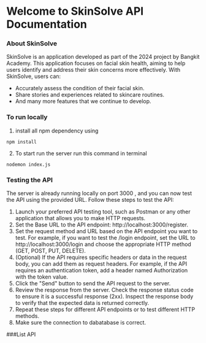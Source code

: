 # Welcome to SkinSolve API Documentation
### About SkinSolve

SkinSolve is an application developed as part of the 2024 project by Bangkit Academy. This application focuses on facial skin health, aiming to help users identify and address their skin concerns more effectively. With SkinSolve, users can:
- Accurately assess the condition of their facial skin.
- Share stories and experiences related to skincare routines.
- And many more features that we continue to develop.

### To run locally

1. install all npm dependency using
   
```
npm install
```

2. To start run the server run this command in terminal

```
nodemon index.js
```

### Testing the API

The server is already running locally on port 3000 , and you can now test the API using the provided URL. Follow these steps to test the API:
1. Launch your preferred API testing tool, such as Postman or any other application that allows you to make HTTP requests.
2. Set the Base URL to the API endpoint: http://localhost:3000/register.
3. Set the request method and URL based on the API endpoint you want to test. For example, if you want to test the /login endpoint, set the URL to http://localhost:3000/login and choose the appropriate HTTP method (GET, POST, PUT, DELETE).
4. (Optional) If the API requires specific headers or data in the request body, you can add them as request headers. For example, if the API requires an authentication token, add a header named Authorization with the token value.
5. Click the "Send" button to send the API request to the server.
6. Review the response from the server. Check the response status code to ensure it is a successful response (2xx). Inspect the response body to verify that the expected data is returned correctly.
7. Repeat these steps for different API endpoints or to test different HTTP methods.
8. Make sure the connection to dabatabase is correct.

###List API

